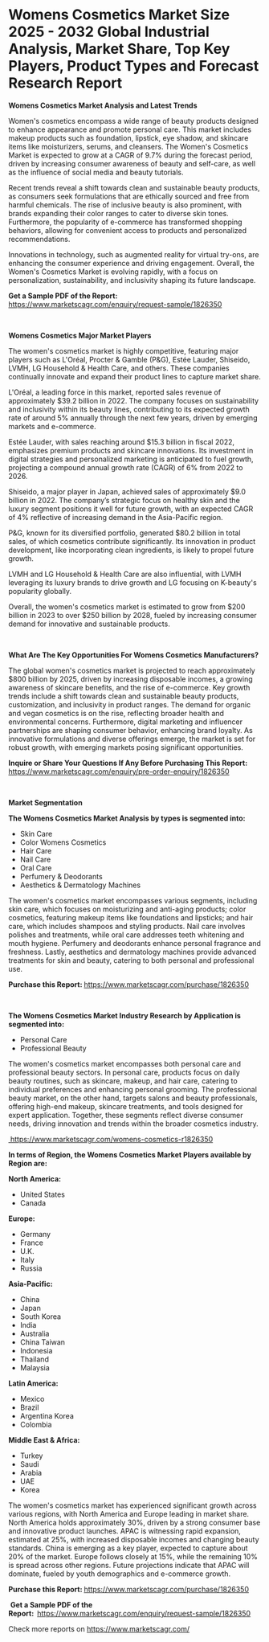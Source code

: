 <p><h1>Womens Cosmetics Market Size 2025 - 2032 Global Industrial Analysis, Market Share, Top Key Players, Product Types and Forecast Research Report</h1></p><p><strong>Womens Cosmetics Market Analysis and Latest Trends</strong></p>
<p><p>Women's cosmetics encompass a wide range of beauty products designed to enhance appearance and promote personal care. This market includes makeup products such as foundation, lipstick, eye shadow, and skincare items like moisturizers, serums, and cleansers. The Women's Cosmetics Market is expected to grow at a CAGR of 9.7% during the forecast period, driven by increasing consumer awareness of beauty and self-care, as well as the influence of social media and beauty tutorials. </p><p>Recent trends reveal a shift towards clean and sustainable beauty products, as consumers seek formulations that are ethically sourced and free from harmful chemicals. The rise of inclusive beauty is also prominent, with brands expanding their color ranges to cater to diverse skin tones. Furthermore, the popularity of e-commerce has transformed shopping behaviors, allowing for convenient access to products and personalized recommendations.</p><p>Innovations in technology, such as augmented reality for virtual try-ons, are enhancing the consumer experience and driving engagement. Overall, the Women's Cosmetics Market is evolving rapidly, with a focus on personalization, sustainability, and inclusivity shaping its future landscape.</p></p>
<p><strong>Get a Sample PDF of the Report:&nbsp;</strong> <a href="https://www.marketscagr.com/enquiry/request-sample/1826350?utm_campaign=2239&utm_medium=2&utm_source=Github&utm_content=ia&utm_term=07022025&utm_id=womens-cosmetics">https://www.marketscagr.com/enquiry/request-sample/1826350</a></p>
<p>&nbsp;</p>
<p><strong>Womens Cosmetics Major Market Players</strong></p>
<p><p>The women's cosmetics market is highly competitive, featuring major players such as L'Oréal, Procter & Gamble (P&G), Estée Lauder, Shiseido, LVMH, LG Household & Health Care, and others. These companies continually innovate and expand their product lines to capture market share.</p><p>L'Oréal, a leading force in this market, reported sales revenue of approximately $39.2 billion in 2022. The company focuses on sustainability and inclusivity within its beauty lines, contributing to its expected growth rate of around 5% annually through the next few years, driven by emerging markets and e-commerce.</p><p>Estée Lauder, with sales reaching around $15.3 billion in fiscal 2022, emphasizes premium products and skincare innovations. Its investment in digital strategies and personalized marketing is anticipated to fuel growth, projecting a compound annual growth rate (CAGR) of 6% from 2022 to 2026.</p><p>Shiseido, a major player in Japan, achieved sales of approximately $9.0 billion in 2022. The company’s strategic focus on healthy skin and the luxury segment positions it well for future growth, with an expected CAGR of 4% reflective of increasing demand in the Asia-Pacific region.</p><p>P&G, known for its diversified portfolio, generated $80.2 billion in total sales, of which cosmetics contribute significantly. Its innovation in product development, like incorporating clean ingredients, is likely to propel future growth.</p><p>LVMH and LG Household & Health Care are also influential, with LVMH leveraging its luxury brands to drive growth and LG focusing on K-beauty's popularity globally. </p><p>Overall, the women's cosmetics market is estimated to grow from $200 billion in 2023 to over $250 billion by 2028, fueled by increasing consumer demand for innovative and sustainable products.</p></p>
<p>&nbsp;</p>
<p><strong>What Are The Key Opportunities For Womens Cosmetics Manufacturers?</strong></p>
<p><p>The global women's cosmetics market is projected to reach approximately $800 billion by 2025, driven by increasing disposable incomes, a growing awareness of skincare benefits, and the rise of e-commerce. Key growth trends include a shift towards clean and sustainable beauty products, customization, and inclusivity in product ranges. The demand for organic and vegan cosmetics is on the rise, reflecting broader health and environmental concerns. Furthermore, digital marketing and influencer partnerships are shaping consumer behavior, enhancing brand loyalty. As innovative formulations and diverse offerings emerge, the market is set for robust growth, with emerging markets posing significant opportunities.</p></p>
<p><strong>Inquire or Share Your Questions If Any Before Purchasing This Report:</strong> <a href="https://www.marketscagr.com/enquiry/pre-order-enquiry/1826350?utm_campaign=2239&utm_medium=2&utm_source=Github&utm_content=ia&utm_term=07022025&utm_id=womens-cosmetics">https://www.marketscagr.com/enquiry/pre-order-enquiry/1826350</a></p>
<p>&nbsp;</p>
<p><strong>Market Segmentation</strong></p>
<p><strong>The Womens Cosmetics Market Analysis by types is segmented into:</strong></p>
<p><ul><li>Skin Care</li><li>Color Womens Cosmetics</li><li>Hair Care</li><li>Nail Care</li><li>Oral Care</li><li>Perfumery & Deodorants</li><li>Aesthetics & Dermatology Machines</li></ul></p>
<p><p>The women's cosmetics market encompasses various segments, including skin care, which focuses on moisturizing and anti-aging products; color cosmetics, featuring makeup items like foundations and lipsticks; and hair care, which includes shampoos and styling products. Nail care involves polishes and treatments, while oral care addresses teeth whitening and mouth hygiene. Perfumery and deodorants enhance personal fragrance and freshness. Lastly, aesthetics and dermatology machines provide advanced treatments for skin and beauty, catering to both personal and professional use.</p></p>
<p><strong>Purchase this Report:&nbsp;</strong><a href="https://www.marketscagr.com/purchase/1826350?utm_campaign=2239&utm_medium=2&utm_source=Github&utm_content=ia&utm_term=07022025&utm_id=womens-cosmetics">https://www.marketscagr.com/purchase/1826350</a></p>
<p>&nbsp;</p>
<p><strong>The Womens Cosmetics Market Industry Research by Application is segmented into:</strong></p>
<p><ul><li>Personal Care</li><li>Professional Beauty</li></ul></p>
<p><p>The women's cosmetics market encompasses both personal care and professional beauty sectors. In personal care, products focus on daily beauty routines, such as skincare, makeup, and hair care, catering to individual preferences and enhancing personal grooming. The professional beauty market, on the other hand, targets salons and beauty professionals, offering high-end makeup, skincare treatments, and tools designed for expert application. Together, these segments reflect diverse consumer needs, driving innovation and trends within the broader cosmetics industry.</p></p>
<p><a href="https://www.marketscagr.com/womens-cosmetics-r1826350?utm_campaign=2239&utm_medium=2&utm_source=Github&utm_content=ia&utm_term=07022025&utm_id=womens-cosmetics">&nbsp;https://www.marketscagr.com/womens-cosmetics-r1826350</a></p>
<p><strong>In terms of Region, the Womens Cosmetics Market Players available by Region are:</strong></p>
<p>
    <p> <strong> North America: </strong>
        <ul>
            <li>United States</li>
            <li>Canada</li>
        </ul>
        </p> 
    <p> <strong> Europe: </strong>
        <ul>
            <li>Germany</li>
            <li>France</li>
            <li>U.K.</li>
            <li>Italy</li>
            <li>Russia</li>
        </ul>
        </p> 
    <p> <strong> Asia-Pacific: </strong>
        <ul>
            <li>China</li>
            <li>Japan</li>
            <li>South Korea</li>
            <li>India</li>
            <li>Australia</li>
            <li>China Taiwan</li>
            <li>Indonesia</li>
            <li>Thailand</li>
            <li>Malaysia</li>
        </ul>
        </p> 
    <p> <strong> Latin America: </strong>
        <ul>
            <li>Mexico</li>
            <li>Brazil</li>
            <li>Argentina Korea</li>
            <li>Colombia</li>
        </ul>
        </p> 
    <p> <strong> Middle East & Africa: </strong>
        <ul>
            <li>Turkey</li>
            <li>Saudi</li>
            <li>Arabia</li>
            <li>UAE</li>
            <li>Korea</li>
        </ul>
    </p>
    </p>
<p><p>The women's cosmetics market has experienced significant growth across various regions, with North America and Europe leading in market share. North America holds approximately 30%, driven by a strong consumer base and innovative product launches. APAC is witnessing rapid expansion, estimated at 25%, with increased disposable incomes and changing beauty standards. China is emerging as a key player, expected to capture about 20% of the market. Europe follows closely at 15%, while the remaining 10% is spread across other regions. Future projections indicate that APAC will dominate, fueled by youth demographics and e-commerce growth.</p></p>
<p><strong>Purchase this Report: </strong><a href="https://www.marketscagr.com/purchase/1826350?utm_campaign=2239&utm_medium=2&utm_source=Github&utm_content=ia&utm_term=07022025&utm_id=womens-cosmetics">https://www.marketscagr.com/purchase/1826350</a></p>
<p>&nbsp;<strong>Get a Sample PDF of the Report:&nbsp;&nbsp;</strong><a href="https://www.marketscagr.com/enquiry/request-sample/1826350?utm_campaign=2239&utm_medium=2&utm_source=Github&utm_content=ia&utm_term=07022025&utm_id=womens-cosmetics">https://www.marketscagr.com/enquiry/request-sample/1826350</a></p>
<p><strong></strong></p>
<p>Check more reports on <a href="https://www.marketscagr.com/?utm_campaign=2239&utm_medium=2&utm_source=Github&utm_content=ia&utm_term=07022025&utm_id=womens-cosmetics">https://www.marketscagr.com/</a></p>